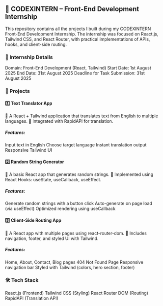 ## 📌 CODEXINTERN – Front-End Development Internship 

This repository contains all the projects I built during my CODEXINTERN Front-End Development Internship.
The internship was focused on React.js, Tailwind CSS, and React Router, with practical implementations of APIs, hooks, and client-side routing.

### 📅 Internship Details

Domain: Front-End Development (React, Tailwind)
Start Date: 1st August 2025
End Date: 31st August 2025
Deadline for Task Submission: 31st August 2025

### 🚀 Projects
#### 1️⃣ Text Translator App
🔹 A React + Tailwind application that translates text from English to multiple languages.
🔹 Integrated with RapidAPI for translation.

##### Features:
Input text in English
Choose target language
Instant translation output
Responsive Tailwind UI

#### 2️⃣ Random String Generator
🔹 A basic React app that generates random strings.
🔹 Implemented using React Hooks: useState, useCallback, useEffect.

##### Features:
Generate random strings with a button click
Auto-generate on page load (via useEffect)
Optimized rendering using useCallback

#### 3️⃣ Client-Side Routing App
🔹 A React app with multiple pages using react-router-dom.
🔹 Includes navigation, footer, and styled UI with Tailwind.

##### Features:
Home, About, Contact, Blog pages
404 Not Found Page
Responsive navigation bar
Styled with Tailwind (colors, hero section, footer)

### 🛠️ Tech Stack
React.js (Frontend)
Tailwind CSS (Styling)
React Router DOM (Routing)
RapidAPI (Translation API)

